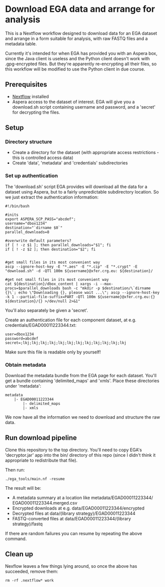 # Download EGA data and arrange for analysis

This is a Nextflow workflow designed to download data for an EGA dataset and arrange in a form suitable for analysis, with raw FASTQ files and a metadata table.

Currently it's intended for when EGA has provided you with an Aspera box, since the Java client is useless and the Python client doesn't work with .gpg-encrypted files. But they're apparently re-encrypting all their files, so this workflow will be modified to use the Python client in due course.

## Prerequisites

 * [Nextflow](https://www.nextflow.io/) installed
 * Aspera access to the dataset of interest. EGA will give you a download.sh script containing username and password, and a 'secret' for decrypting the files.

## Setup

### Directory structure

 * Create a directory for the dataset (with appropriate access restrictions - this is controlled access data)
 * Create 'data', 'metadata' and 'credentials' subdirectories

### Set up authentication

The 'download.sh' script EGA provides will download all the data for a dataset using Aspera, but to a fairly unpredictable subdirectory location. So we just extract the authentication information:

```
#!/bin/bash

#inits
export ASPERA_SCP_PASS="abcdef";
username="dbox1234"
destination="`dirname $0`"
parallel_downloads=8

#overwrite default parameters?
if [ ! -z $1 ]; then parallel_downloads="$1"; fi
if [ ! -z $2 ]; then destination="$2"; fi


#get small files in its most convenient way
ascp --ignore-host-key -E "*.aes" -E "*.cip" -E "*.crypt" -E "download.sh" -d -QTl 100m ${username}@xfer.crg.eu: ${destination}/

#get not small files in its most convenient way
cat ${destination}/dbox_content | xargs -i --max-procs=$parallel_downloads bash -c "mkdir -p $destination/\`dirname {}\`; echo \"Downloading {}, please wait ...\"; ascp --ignore-host-key -k 1 --partial-file-suffix=PART -QTl 100m ${username}@xfer.crg.eu:{} ${destination}/{} >/dev/null 2>&1"
``` 

You'll also separately be given a 'secret'.

Create an authentication file for each component dataset, at e.g. credentials/EGAD00011223344.txt:

```
user=dbox1234
password=abcdef
secret=;lkj;lkj;lkj;lkj;lkj;lkj;lkj;lkj;lkj;lkj;lkj;lkj
```

Make sure this file is readable only by yourself!

### Obtain metadata

Download the metadata bundle from the EGA page for each dataset. You'll get a bundle containing 'delimited_maps' and 'xmls'. Place these directories under 'metadata':

```
metadata
    |- EGAD00011223344
        |- delimited_maps
        |- xmls
```

We now have all the information we need to download and structure the raw data.

## Run download pipeline

Clone this repository to the top directory. You'll need to copy EGA's 'decryptor.jar' app into the bin/ directory of this repo (since I didn't think it appropriate to redistribute that file).

Then run:

```
./ega_tools/main.nf -resume
```

The result will be:

 * A metadata summary at a location like metadata/EGAD00011223344/ EGAD00011223344.merged.csv
 * Encrypted downloads at e.g. data/EGAD00011223344/encrypted
 * Decrypted files at data/(library strategy)/EGAD00011223344
 * FASTQ-converted files at data/EGAD00011223344/(library strategy)/fastq

If there are random failures you can resume by repeating the above command.

## Clean up

Nexflow leaves a few things lying around, so once the above has succeeded, remove them:

```
rm -rf .nextflow* work
```

